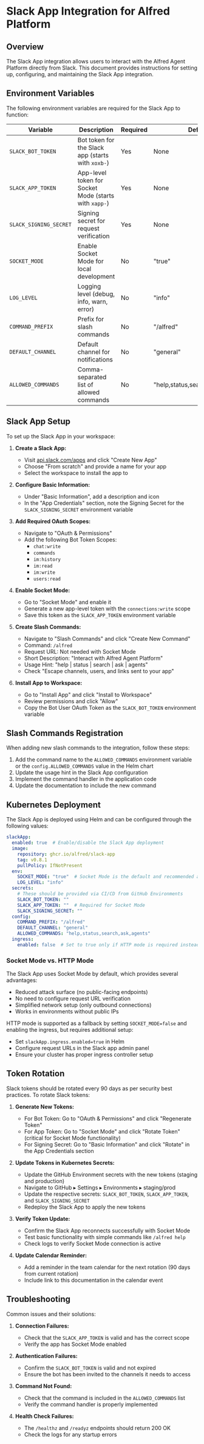 # Slack App Integration for Alfred Platform

## Overview

The Slack App integration allows users to interact with the Alfred Agent Platform directly from Slack. This document provides instructions for setting up, configuring, and maintaining the Slack App integration.

## Environment Variables

The following environment variables are required for the Slack App to function:

| Variable | Description | Required | Default |
|----------|-------------|----------|---------|
| `SLACK_BOT_TOKEN` | Bot token for the Slack app (starts with `xoxb-`) | Yes | None |
| `SLACK_APP_TOKEN` | App-level token for Socket Mode (starts with `xapp-`) | Yes | None |
| `SLACK_SIGNING_SECRET` | Signing secret for request verification | Yes | None |
| `SOCKET_MODE` | Enable Socket Mode for local development | No | "true" |
| `LOG_LEVEL` | Logging level (debug, info, warn, error) | No | "info" |
| `COMMAND_PREFIX` | Prefix for slash commands | No | "/alfred" |
| `DEFAULT_CHANNEL` | Default channel for notifications | No | "general" |
| `ALLOWED_COMMANDS` | Comma-separated list of allowed commands | No | "help,status,search,ask,agents" |

## Slack App Setup

To set up the Slack App in your workspace:

1. **Create a Slack App:**
   - Visit [api.slack.com/apps](https://api.slack.com/apps) and click "Create New App"
   - Choose "From scratch" and provide a name for your app
   - Select the workspace to install the app to

2. **Configure Basic Information:**
   - Under "Basic Information", add a description and icon
   - In the "App Credentials" section, note the Signing Secret for the `SLACK_SIGNING_SECRET` environment variable

3. **Add Required OAuth Scopes:**
   - Navigate to "OAuth & Permissions"
   - Add the following Bot Token Scopes:
     - `chat:write`
     - `commands`
     - `im:history`
     - `im:read`
     - `im:write`
     - `users:read`

4. **Enable Socket Mode:**
   - Go to "Socket Mode" and enable it
   - Generate a new app-level token with the `connections:write` scope
   - Save this token as the `SLACK_APP_TOKEN` environment variable

5. **Create Slash Commands:**
   - Navigate to "Slash Commands" and click "Create New Command"
   - Command: `/alfred`
   - Request URL: Not needed with Socket Mode
   - Short Description: "Interact with Alfred Agent Platform"
   - Usage Hint: "help | status | search <query> | ask <question> | agents"
   - Check "Escape channels, users, and links sent to your app"

6. **Install App to Workspace:**
   - Go to "Install App" and click "Install to Workspace"
   - Review permissions and click "Allow"
   - Copy the Bot User OAuth Token as the `SLACK_BOT_TOKEN` environment variable

## Slash Commands Registration

When adding new slash commands to the integration, follow these steps:

1. Add the command name to the `ALLOWED_COMMANDS` environment variable or the `config.ALLOWED_COMMANDS` value in the Helm chart
2. Update the usage hint in the Slack App configuration
3. Implement the command handler in the application code
4. Update the documentation to include the new command

## Kubernetes Deployment

The Slack App is deployed using Helm and can be configured through the following values:

```yaml
slackApp:
  enabled: true  # Enable/disable the Slack App deployment
  image:
    repository: ghcr.io/alfred/slack-app
    tag: v0.8.1
    pullPolicy: IfNotPresent
  env:
    SOCKET_MODE: "true"  # Socket Mode is the default and recommended approach
    LOG_LEVEL: "info"
  secrets:
    # These should be provided via CI/CD from GitHub Environments
    SLACK_BOT_TOKEN: ""
    SLACK_APP_TOKEN: ""  # Required for Socket Mode
    SLACK_SIGNING_SECRET: ""
  config:
    COMMAND_PREFIX: "/alfred"
    DEFAULT_CHANNEL: "general"
    ALLOWED_COMMANDS: "help,status,search,ask,agents"
  ingress:
    enabled: false  # Set to true only if HTTP mode is required instead of Socket Mode
```

### Socket Mode vs. HTTP Mode

The Slack App uses Socket Mode by default, which provides several advantages:
- Reduced attack surface (no public-facing endpoints)
- No need to configure request URL verification
- Simplified network setup (only outbound connections)
- Works in environments without public IPs

HTTP mode is supported as a fallback by setting `SOCKET_MODE=false` and enabling the ingress, but requires additional setup:
- Set `slackApp.ingress.enabled=true` in Helm
- Configure request URLs in the Slack app admin panel
- Ensure your cluster has proper ingress controller setup

## Token Rotation

Slack tokens should be rotated every 90 days as per security best practices. To rotate Slack tokens:

1. **Generate New Tokens:**
   - For Bot Token: Go to "OAuth & Permissions" and click "Regenerate Token"
   - For App Token: Go to "Socket Mode" and click "Rotate Token" (critical for Socket Mode functionality)
   - For Signing Secret: Go to "Basic Information" and click "Rotate" in the App Credentials section

2. **Update Tokens in Kubernetes Secrets:**
   - Update the GitHub Environment secrets with the new tokens (staging and production)
   - Navigate to GitHub ▸ Settings ▸ Environments ▸ staging/prod
   - Update the respective secrets: `SLACK_BOT_TOKEN`, `SLACK_APP_TOKEN`, and `SLACK_SIGNING_SECRET`
   - Redeploy the Slack App to apply the new tokens

3. **Verify Token Update:**
   - Confirm the Slack App reconnects successfully with Socket Mode
   - Test basic functionality with simple commands like `/alfred help`
   - Check logs to verify Socket Mode connection is active

4. **Update Calendar Reminder:**
   - Add a reminder in the team calendar for the next rotation (90 days from current rotation)
   - Include link to this documentation in the calendar event

## Troubleshooting

Common issues and their solutions:

1. **Connection Failures:**
   - Check that the `SLACK_APP_TOKEN` is valid and has the correct scope
   - Verify the app has Socket Mode enabled

2. **Authentication Failures:**
   - Confirm the `SLACK_BOT_TOKEN` is valid and not expired
   - Ensure the bot has been invited to the channels it needs to access

3. **Command Not Found:**
   - Check that the command is included in the `ALLOWED_COMMANDS` list
   - Verify the command handler is properly implemented

4. **Health Check Failures:**
   - The `/healthz` and `/readyz` endpoints should return 200 OK
   - Check the logs for any startup errors